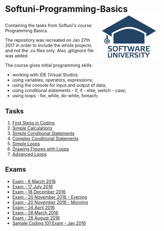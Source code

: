 # <p align="left">Softuni-Programming-Basics<a href="https://softuni.bg/"><img src="https://raw.githubusercontent.com/gaydov/Softuni-Programming-Fundamentals/master/Exams/Sample-Exam-II-June-2016/SoftUniAirline/img/softuniLogo.PNG" alt="Softuni logo" width="200" align="right"></a><p>

Containing the tasks from Softuni's course Programming Basics.

The repository was recreated on Jan 27th 2017 in order to include the whole projects and not the .cs files only. Also .gitignore file was added.

The course gives initial programming skills:

- working with IDE (Visual Studio);
- using variables, operators, expressions;
- using the console for input and output of data;
- using conditional statements - if, if - else, switch - case;
- using loops - for, while, do-while, foreach;

## Tasks

1. [First Steps in Coding](https://github.com/gaydov/Softuni-Programming-Basics/tree/master/1FirstStepsInCoding)
2. [Simple Calculations](https://github.com/gaydov/Softuni-Programming-Basics/tree/master/2SimpleCalculations)
3. [Simple Conditional Statements](https://github.com/gaydov/Softuni-Programming-Basics/tree/master/3SimpleConditions)
4. [Complex Conditional Statements](https://github.com/gaydov/Softuni-Programming-Basics/tree/master/4ComplexConditions)
5. [Simple Loops](https://github.com/gaydov/Softuni-Programming-Basics/tree/master/5Loops)
6. [Drawing Figures with Loops](https://github.com/gaydov/Softuni-Programming-Basics/tree/master/6DrawingWithLoops)
7. [Advanced Loops](https://github.com/gaydov/Softuni-Programming-Basics/tree/master/7AdvancedLoops)


## Exams

* [Exam - 6 March 2016](https://github.com/gaydov/Softuni-Programming-Basics/tree/master/Exams/Exam-06th-March-2016)
* [Exam - 17 July 2016](https://github.com/gaydov/Softuni-Programming-Basics/tree/master/Exams/Exam-17th-July-2016)
* [Exam - 18 December 2016](https://github.com/gaydov/Softuni-Programming-Basics/tree/master/Exams/Exam-18th-Dec-2016)
* [Exam - 20 November 2016 - Evening](https://github.com/gaydov/Softuni-Programming-Basics/tree/master/Exams/Exam-20th-Nov-2016-Evening)
* [Exam - 20 November 2016 - Morning](https://github.com/gaydov/Softuni-Programming-Basics/tree/master/Exams/Exam-20th-Nov-2016-Morning)
* [Exam - 24 April 2016](https://github.com/gaydov/Softuni-Programming-Basics/tree/master/Exams/Exam-24th-April-2016)
* [Exam - 26 March 2016](https://github.com/gaydov/Softuni-Programming-Basics/tree/master/Exams/Exam-26th-March-2016)
* [Exam - 28 August 2016](https://github.com/gaydov/Softuni-Programming-Basics/tree/master/Exams/Exam-28th-August-2016)
* [Sample Coding 101 Exam - Jan 2016](https://github.com/gaydov/Softuni-Programming-Basics/tree/master/Exams/Sample-Coding-101-Exam-Jan-2016)
